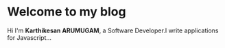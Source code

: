 # Welcome to my blog

Hi I'm **Karthikesan ARUMUGAM**, a Software Developer.I write applications for Javascript... 

